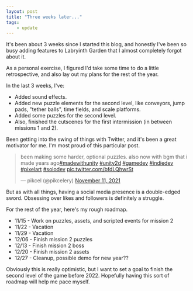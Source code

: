 ```yaml
---
layout: post
title: "Three weeks later..."
tags:
    - update
---
```


It's been about 3 weeks since I started this blog, and honestly I've been so
busy adding features to Labryinth Garden that I almost completely forgot about it.

As a personal exercise, I figured I'd take some time to do a little
retrospective, and also lay out my plans for the rest of the year.

In the last 3 weeks, I've:

-   Added sound effects.
-   Added new puzzle elements for the second level, like conveyors, jump pads,
    "tether balls", time fields, and scale platforms.
-   Added some puzzles for the second level.
-   Also, finished the cutscenes for the first intermission
    (in between missions 1 and 2).

Been getting into the swing of things with Twitter, and it's been a great
motivator for me. I'm most proud of this particular post.

<blockquote class="twitter-tweet"><p lang="en" dir="ltr">been making some harder, optional puzzles. also now with bgm that i made years ago<a href="https://twitter.com/hashtag/madewithunity?src=hash&amp;ref_src=twsrc%5Etfw">#madewithunity</a> <a href="https://twitter.com/hashtag/unity2d?src=hash&amp;ref_src=twsrc%5Etfw">#unity2d</a> <a href="https://twitter.com/hashtag/gamedev?src=hash&amp;ref_src=twsrc%5Etfw">#gamedev</a> <a href="https://twitter.com/hashtag/indiedev?src=hash&amp;ref_src=twsrc%5Etfw">#indiedev</a> <a href="https://twitter.com/hashtag/pixelart?src=hash&amp;ref_src=twsrc%5Etfw">#pixelart</a> <a href="https://twitter.com/hashtag/solodev?src=hash&amp;ref_src=twsrc%5Etfw">#solodev</a> <a href="https://t.co/bfdLQhwrSt">pic.twitter.com/bfdLQhwrSt</a></p>&mdash; pikcel (@pikcelery) <a href="https://twitter.com/pikcelery/status/1458735802033213442?ref_src=twsrc%5Etfw">November 11, 2021</a></blockquote> <script async src="https://platform.twitter.com/widgets.js" charset="utf-8"></script>

But as with all things, having a social media presence is a double-edged sword.
Obsessing over likes and followers is definitely a struggle.

For the rest of the year, here's my rough roadmap.

-   11/15 - Work on puzzles, assets, and scripted events for mission 2
-   11/22 - Vacation
-   11/29 - Vacation
-   12/06 - Finish mission 2 puzzles
-   12/13 - Finish mission 2 boss
-   12/20 - Finish mission 2 assets
-   12/27 - Cleanup, possible demo for new year??

Obviously this is really optimistic, but I want to set a goal to finish the
second level of the game before 2022. Hopefully having this sort of roadmap
will help me pace myself.
